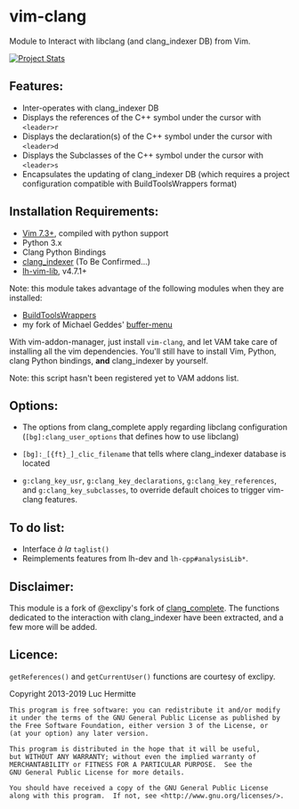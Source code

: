 vim-clang
=========

Module to Interact with libclang (and clang\_indexer DB) from Vim.

[![Project Stats](https://www.openhub.net/p/21020/widgets/project_thin_badge.gif)](https://www.openhub.net/p/21020)

Features:
---------
* Inter-operates with clang\_indexer DB
* Displays the references of the C++ symbol under the cursor with `<leader>r`
* Displays the declaration(s) of the C++ symbol under the cursor with `<leader>d`
* Displays the Subclasses of the C++ symbol under the cursor with `<leader>s`
* Encapsulates the updating of clang\_indexer DB (which requires a project
  configuration compatible with BuildToolsWrappers format)

Installation Requirements:
-------------------------
* [Vim 7.3+](http://www.vim.org), compiled with python support
* Python 3.x
* Clang Python Bindings
* [clang\_indexer](https://github.com/LucHermitte/clang_indexer) (To Be Confirmed...)
* [lh-vim-lib](http://github.com/LucHermitte/lh-vim), v4.7.1+

Note: this module takes advantage of the following modules when they are
installed:
* [BuildToolsWrappers](http://github.com/LucHermitte/vim-build-tools-wrapper)
* my fork of Michael Geddes' [buffer-menu](http://github.com/LucHermitte/lh-misc/blob/master/plugin/buffermenu.vim)

With vim-addon-manager, just install `vim-clang`, and let VAM take care of
installing all the vim dependencies. You'll still have to install Vim, Python,
clang Python bindings, **and** clang\_indexer by yourself.

Note: this script hasn't been registered yet to VAM addons list.

Options:
--------
* The options from clang\_complete apply regarding libclang configuration
  (`[bg]:clang_user_options` that defines how to use libclang)
* `[bg]:_[{ft}_]_clic_filename` that tells where clang\_indexer database is
  located

* `g:clang_key_usr`, `g:clang_key_declarations`, `g:clang_key_references`, and
  `g:clang_key_subclasses`, to override default choices to trigger vim-clang
  features.

To do list:
-----------
* Interface _à la_ `taglist()`
* Reimplements features from lh-dev and `lh-cpp#analysisLib*`.


Disclaimer:
-----------
This module is a fork of @exclipy's fork of
[clang\_complete](<https://github.com/exclipy/clang_complete>).
The functions dedicated to the interaction with clang\_indexer have been extracted,
and a few more will be added.


Licence:
--------
`getReferences()` and `getCurrentUser()` functions are courtesy of exclipy.

Copyright 2013-2019 Luc Hermitte

    This program is free software: you can redistribute it and/or modify
    it under the terms of the GNU General Public License as published by
    the Free Software Foundation, either version 3 of the License, or
    (at your option) any later version.

    This program is distributed in the hope that it will be useful,
    but WITHOUT ANY WARRANTY; without even the implied warranty of
    MERCHANTABILITY or FITNESS FOR A PARTICULAR PURPOSE.  See the
    GNU General Public License for more details.

    You should have received a copy of the GNU General Public License
    along with this program.  If not, see <http://www.gnu.org/licenses/>.

